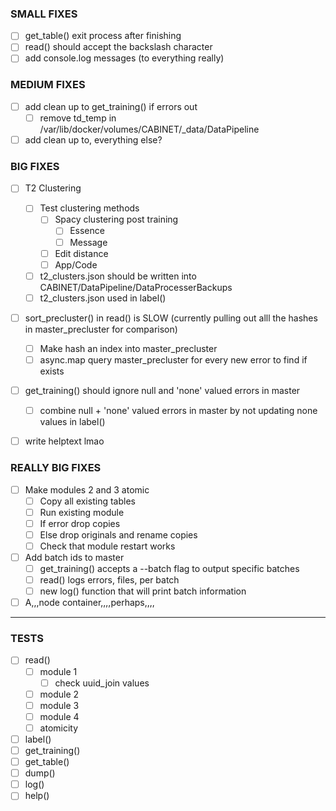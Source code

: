 ### SMALL FIXES
- [ ] get_table() exit process after finishing
- [ ] read() should accept the backslash character
- [ ] add console.log messages (to everything really)

### MEDIUM FIXES
- [ ] add clean up to get_training() if errors out
    - [ ] remove td_temp in /var/lib/docker/volumes/CABINET/_data/DataPipeline
- [ ] add clean up to, everything else?

### BIG FIXES
- [ ] T2 Clustering
    - [ ] Test clustering methods
        - [ ] Spacy clustering post training
            - [ ] Essence
            - [ ] Message
        - [ ] Edit distance
        - [ ] App/Code
    - [ ] t2_clusters.json should be written into CABINET/DataPipeline/DataProcesserBackups
    - [ ] t2_clusters.json used in label()
- [ ] sort_precluster() in read() is SLOW (currently pulling out alll the hashes in master_precluster for comparison)
    - [ ] Make hash an index into master_precluster
    - [ ] async.map query master_precluster for every new error to find if exists
- [ ] get_training() should ignore null and 'none' valued errors in master
    - [ ] combine null + 'none' valued errors in master by not updating none values in label()
- [ ] write helptext lmao


### REALLY BIG FIXES
- [ ] Make modules 2 and 3 atomic
    - [ ] Copy all existing tables
    - [ ] Run existing module
    - [ ] If error drop copies
    - [ ] Else drop originals and rename copies
    - [ ] Check that module restart works
- [ ] Add batch ids to master
    - [ ] get_training() accepts a --batch flag to output specific batches
    - [ ] read() logs errors, files, per batch
    - [ ] new log() function that will print batch information
- [ ] A,,,node container,,,,perhaps,,,,

---------------------------------------------------------------------------------------------


### TESTS
- [ ] read()
    - [ ] module 1
        - [ ] check uuid_join values
    - [ ] module 2
    - [ ] module 3
    - [ ] module 4
    - [ ] atomicity
- [ ] label()
- [ ] get_training()
- [ ] get_table()
- [ ] dump()
- [ ] log()
- [ ] help()